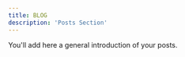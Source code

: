 ```yaml
---
title: BLOG
description: 'Posts Section'
---
```


You'll add here a general introduction of your posts.
